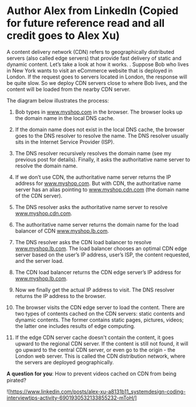 # Author Alex from LinkedIn (Copied for future reference read and all credit goes to Alex Xu)


A content delivery network (CDN) refers to geographically distributed servers (also called edge servers) that provide fast delivery of static and dynamic content. Let’s take a look at how it works. 
.
Suppose Bob who lives in New York wants to visit an eCommerce website that is deployed in London. If the request goes to servers located in London, the response will be quite slow. So we deploy CDN servers close to where Bob lives, and the content will be loaded from the nearby CDN server. 

The diagram below illustrates the process: 

1. Bob types in www.myshop.com in the browser. The browser looks up the domain name in the local DNS cache.

2. If the domain name does not exist in the local DNS cache, the browser goes to the DNS resolver to resolve the name. The DNS resolver usually sits in the Internet Service Provider (ISP).

3. The DNS resolver recursively resolves the domain name (see my previous post for details). Finally, it asks the authoritative name server to resolve the domain name. 

4. If we don’t use CDN, the authoritative name server returns the IP address for www.myshop.com. But with CDN, the authoritative name server has an alias pointing to www.myshop.cdn.com (the domain name of the CDN server).

5. The DNS resolver asks the authoritative name server to resolve www.myshop.cdn.com.

6. The authoritative name server returns the domain name for the load balancer of CDN www.myshop.lb.com.

7. The DNS resolver asks the CDN load balancer to resolve www.myshop.lb.com. The load balancer chooses an optimal CDN edge server based on the user’s IP address, user’s ISP, the content requested, and the server load.

8. The CDN load balancer returns the CDN edge server’s IP address for www.myshop.lb.com.

9. Now we finally get the actual IP address to visit. The DNS resolver returns the IP address to the browser.    

10. The browser visits the CDN edge server to load the content. There are two types of contents cached on the CDN servers: static contents and dynamic contents. The former contains static pages, pictures, videos; the latter one includes results of edge computing.

11. If the edge CDN server cache doesn't contain the content, it goes upward to the regional CDN server. If the content is still not found, it will go upward to the central CDN server, or even go to the origin - the London web server. This is called the CDN distribution network, where the servers are deployed geographically.

𝐀 𝐪𝐮𝐞𝐬𝐭𝐢𝐨𝐧 𝐟𝐨𝐫 𝐲𝐨𝐮: How to prevent videos cached on CDN from being pirated? 

![https://www.linkedin.com/posts/alex-xu-a8131b11_systemdesign-coding-interviewtips-activity-6901930532133855232-mToH/]

